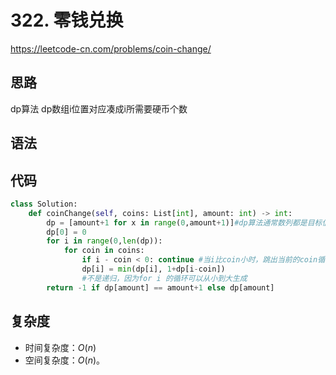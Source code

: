 # 322. 零钱兑换
https://leetcode-cn.com/problems/coin-change/
## 思路
dp算法
dp数组i位置对应凑成i所需要硬币个数
## 语法

## 代码
```python
class Solution:
    def coinChange(self, coins: List[int], amount: int) -> int:
        dp = [amount+1 for x in range(0,amount+1)]#dp算法通常数列都是目标值+1
        dp[0] = 0
        for i in range(0,len(dp)):
            for coin in coins:
                if i - coin < 0: continue #当i比coin小时，跳出当前的coin循环
                dp[i] = min(dp[i], 1+dp[i-coin]) 
                #不是递归，因为for i 的循环可以从小到大生成
        return -1 if dp[amount] == amount+1 else dp[amount]

```

## 复杂度

- 时间复杂度：$O(n)$
- 空间复杂度：$O(n)$。